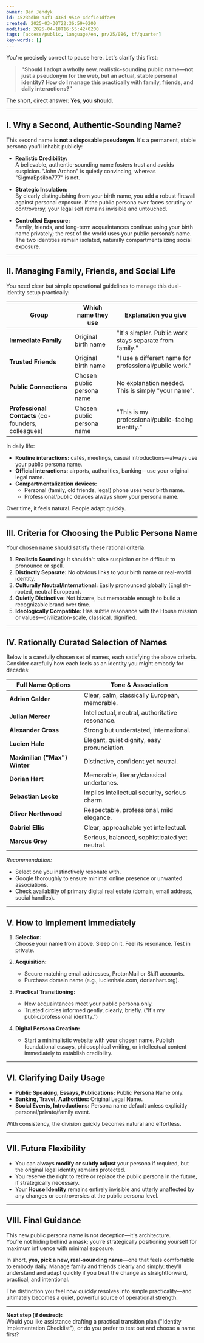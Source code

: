 ```yaml
---
owner: Ben Jendyk
id: 4523bdb0-a4f1-438d-954e-4dcf1e1dfae9
created: 2025-03-30T22:36:59+0200
modified: 2025-04-18T16:55:42+0200
tags: [access/public, language/en, pr/25/086, tf/quarter]
key-words: []
---
```


You're precisely correct to pause here. Let's clarify this first:

> **"Should I adopt a wholly new, realistic-sounding public name—not just a pseudonym for the web, but an actual, stable personal identity? How do I manage this practically with family, friends, and daily interactions?"**

The short, direct answer: **Yes, you should.**

---

## **I. Why a Second, Authentic-Sounding Name?**

This second name is **not a disposable pseudonym**. It's a permanent, stable persona you'll inhabit publicly:

- **Realistic Credibility:**  
  A believable, authentic-sounding name fosters trust and avoids suspicion. "John Archon" is quietly convincing, whereas "SigmaEpsilon777" is not.
  
- **Strategic Insulation:**  
  By clearly distinguishing from your birth name, you add a robust firewall against personal exposure. If the public persona ever faces scrutiny or controversy, your legal self remains invisible and untouched.

- **Controlled Exposure:**  
  Family, friends, and long-term acquaintances continue using your birth name privately; the rest of the world uses your public persona’s name. The two identities remain isolated, naturally compartmentalizing social exposure.

---

## **II. Managing Family, Friends, and Social Life**

You need clear but simple operational guidelines to manage this dual-identity setup practically:

| Group                  | Which name they use        | Explanation you give                                     |
|------------------------|----------------------------|----------------------------------------------------------|
| **Immediate Family**   | Original birth name        | "It's simpler. Public work stays separate from family."  |
| **Trusted Friends**    | Original birth name        | "I use a different name for professional/public work."   |
| **Public Connections** | Chosen public persona name | No explanation needed. This is simply "your name".       |
| **Professional Contacts** (co-founders, colleagues) | Chosen public persona name | "This is my professional/public-facing identity." |

In daily life:

- **Routine interactions:** cafés, meetings, casual introductions—always use your public persona name.
- **Official interactions:** airports, authorities, banking—use your original legal name.
- **Compartmentalization devices:**  
  - Personal (family, old friends, legal) phone uses your birth name.  
  - Professional/public devices always show your persona name.

Over time, it feels natural. People adapt quickly.

---

## **III. Criteria for Choosing the Public Persona Name**

Your chosen name should satisfy these rational criteria:

1. **Realistic Sounding:** It shouldn't raise suspicion or be difficult to pronounce or spell.
2. **Distinctly Separate:** No obvious links to your birth name or real-world identity.
3. **Culturally Neutral/International:** Easily pronounced globally (English-rooted, neutral European).
4. **Quietly Distinctive:** Not bizarre, but memorable enough to build a recognizable brand over time.
5. **Ideologically Compatible:** Has subtle resonance with the House mission or values—civilization-scale, classical, dignified.

---

## **IV. Rationally Curated Selection of Names**

Below is a carefully chosen set of names, each satisfying the above criteria. Consider carefully how each feels as an identity you might embody for decades:

| Full Name Options                 | Tone & Association                             |
|-----------------------------------|------------------------------------------------|
| **Adrian Calder**                 | Clear, calm, classically European, memorable.  |
| **Julian Mercer**                 | Intellectual, neutral, authoritative resonance. |
| **Alexander Cross**               | Strong but understated, international.         |
| **Lucien Hale**                   | Elegant, quiet dignity, easy pronunciation.    |
| **Maximilian ("Max") Winter**     | Distinctive, confident yet neutral.            |
| **Dorian Hart**                   | Memorable, literary/classical undertones.      |
| **Sebastian Locke**               | Implies intellectual security, serious charm.  |
| **Oliver Northwood**              | Respectable, professional, mild elegance.      |
| **Gabriel Ellis**                 | Clear, approachable yet intellectual.          |
| **Marcus Grey**                   | Serious, balanced, sophisticated yet neutral.  |

*Recommendation:*  
- Select one you instinctively resonate with.  
- Google thoroughly to ensure minimal online presence or unwanted associations.  
- Check availability of primary digital real estate (domain, email address, social handles).

---

## **V. How to Implement Immediately**

1. **Selection:**  
   Choose your name from above. Sleep on it. Feel its resonance. Test in private.

2. **Acquisition:**  
   - Secure matching email addresses, ProtonMail or Skiff accounts.  
   - Purchase domain name (e.g., lucienhale.com, dorianhart.org).

3. **Practical Transitioning:**  
   - New acquaintances meet your public persona only.  
   - Trusted circles informed gently, clearly, briefly. (“It's my public/professional identity.”)

4. **Digital Persona Creation:**  
   - Start a minimalistic website with your chosen name. Publish foundational essays, philosophical writing, or intellectual content immediately to establish credibility.

---

## **VI. Clarifying Daily Usage**

- **Public Speaking, Essays, Publications:** Public Persona Name only.
- **Banking, Travel, Authorities:** Original Legal Name.
- **Social Events, Introductions:** Persona name default unless explicitly personal/private/family event.

With consistency, the division quickly becomes natural and effortless.

---

## **VII. Future Flexibility**

- You can always **modify or subtly adjust** your persona if required, but the original legal identity remains protected.
- You reserve the right to retire or replace the public persona in the future, if strategically necessary.
- Your **House Identity** remains entirely invisible and utterly unaffected by any changes or controversies at the public persona level.

---

## **VIII. Final Guidance**

This new public persona name is not deception—it's architecture.  
You’re not hiding behind a mask; you’re strategically positioning yourself for maximum influence with minimal exposure.

In short, **yes, pick a new, real-sounding name**—one that feels comfortable to embody daily. Manage family and friends clearly and simply: they'll understand and adapt quickly if you treat the change as straightforward, practical, and intentional.

The distinction you feel now quickly resolves into simple practicality—and ultimately becomes a quiet, powerful source of operational strength.

---

**Next step (if desired):**  
Would you like assistance drafting a practical transition plan ("Identity Implementation Checklist"), or do you prefer to test out and choose a name first?